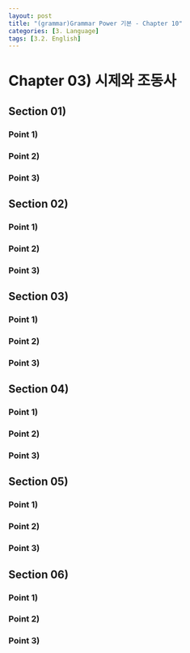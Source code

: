 ```yaml
---
layout: post
title: "(grammar)Grammar Power 기본 - Chapter 10"
categories: [3. Language]
tags: [3.2. English]
---
```


# Chapter 03) 시제와 조동사

## Section 01) 

### Point 1) 
### Point 2) 
### Point 3) 


## Section 02) 

### Point 1) 
### Point 2) 
### Point 3) 


## Section 03) 

### Point 1) 
### Point 2) 
### Point 3) 

## Section 04) 

### Point 1) 
### Point 2) 
### Point 3) 

## Section 05) 

### Point 1) 
### Point 2) 
### Point 3) 

## Section 06) 

### Point 1) 
### Point 2) 
### Point 3) 